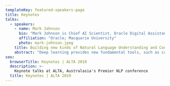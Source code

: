 ```yaml
---
templateKey: featured-speakers-page
title: Keynotes
talks:
  - speakers:
    - name: Mark Johnson
      bio: "Mark Johnson is Chief AI Scientist, Oracle Digital Assistant at Oracle Corporation, and a Professor of Language Sciences in the Department of Computing, Macquarie University.  He’s also an Editor in Chief for the Transactions of the Association for Computational Linguistics.  Mark has worked on a wide range of topics in computational linguistics, but his main area of research is natural language understanding, especially syntactic parsing and semantic analysis, and their applications to text and speech processing."
      affiliation: "Oracle; Macquarie University"
      photo: mark-johnson.jpeg
    title: Building new kinds of Natural Language Understanding and Conversational AI with Deep Learning
    abstract: "Deep learning provides new fundamental tools, such as contextualised word embeddings and seq2seq models, that let us build new kinds of Natural Language Understanding apps faster, better and cheaper than ever before.  The advanced pattern-matching capabilities of deep learning enable a new approach to app development where the system's behaviour is learnt from training data, dramatically reducing the need for manual scripting.  This talk describes how we are using this technology in the Oracle Digital Assistant, focusing especially on Conversational AI.  The talk ends with a discussion of how research advances in areas such as explainability, few-shot learning, data augmentation and transfer learning can help this technology achieve its full potential."
seo:
  browserTitle: Keynotes | ALTA 2019
  description: >-
    Keynote talks at ALTA, Australasia's Premier NLP conference
  title: Keynotes | ALTA 2019
---
```


